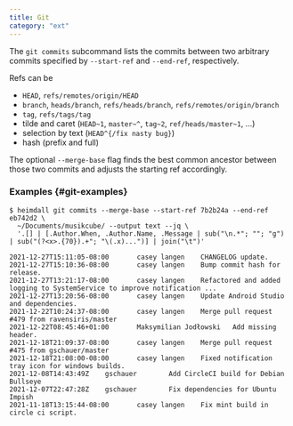 ```yaml
---
title: Git
category: "ext"
---
```


The `git commits` subcommand lists the commits between two arbitrary commits specified by `--start-ref` and `--end-ref`, respectively.

Refs can be
 
* `HEAD`, `refs/remotes/origin/HEAD`
* `branch`, `heads/branch`, `refs/heads/branch`, `refs/remotes/origin/branch`
* `tag`, `refs/tags/tag`
* tilde and caret (`HEAD~1`, `master~^`, `tag~2`, `ref/heads/master~1`, ...)
* selection by text (`HEAD^{/fix nasty bug}`)
* hash (prefix and full)

The optional `--merge-base` flag finds the best common ancestor between those two commits and adjusts the starting ref accordingly.

### Examples {#git-examples}

```shell
$ heimdall git commits --merge-base --start-ref 7b2b24a --end-ref eb742d2 \
  ~/Documents/musikcube/ --output text --jq \
  '.[] | [.Author.When, .Author.Name, .Message | sub("\n.*"; ""; "g") | sub("(?<x>.{70}).+"; "\(.x)...")] | join("\t")'
```
```text
2021-12-27T15:11:05-08:00       casey langen    CHANGELOG update.
2021-12-27T15:10:36-08:00       casey langen    Bump commit hash for release.
2021-12-27T13:21:17-08:00       casey langen    Refactored and added logging to SystemService to improve notification ...
2021-12-27T13:20:56-08:00       casey langen    Update Android Studio and dependencies.
2021-12-22T10:24:37-08:00       casey langen    Merge pull request #479 from ravensiris/master
2021-12-22T08:45:46+01:00       Maksymilian Jodłowski   Add missing header.
2021-12-18T21:09:37-08:00       casey langen    Merge pull request #475 from gschauer/master
2021-12-18T21:08:00-08:00       casey langen    Fixed notification tray icon for windows builds.
2021-12-08T14:43:49Z    gschauer        Add CircleCI build for Debian Bullseye
2021-12-07T22:47:28Z    gschauer        Fix dependencies for Ubuntu Impish
2021-11-18T13:15:44-08:00       casey langen    Fix mint build in circle ci script.
```
